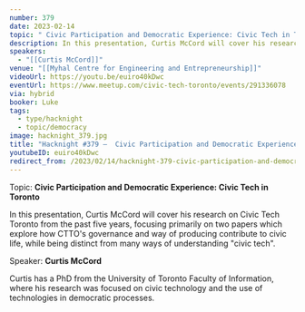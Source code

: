 ```yaml
---
number: 379
date: 2023-02-14
topic: " Civic Participation and Democratic Experience: Civic Tech in Toronto"
description: In this presentation, Curtis McCord will cover his research on Civic Tech Toronto from the past five years, focusing primarily on two papers which explore how CTTO's governance and way of producing contribute to civic life, while being distinct from many ways of understanding ‘civic tech’.
speakers:
  - "[[Curtis McCord]]"
venue: "[[Myhal Centre for Engineering and Entrepreneurship]]"
videoUrl: https://youtu.be/euiro40kDwc
eventUrl: https://www.meetup.com/civic-tech-toronto/events/291336078
via: hybrid
booker: Luke
tags:
  - type/hacknight
  - topic/democracy
image: hacknight_379.jpg
title: "Hacknight #379 –  Civic Participation and Democratic Experience: Civic Tech in Toronto"
youtubeID: euiro40kDwc
redirect_from: /2023/02/14/hacknight-379-civic-participation-and-democratic-experience-civic-tech-in-toronto-with-curtis-mccord/
---
```

Topic: **Civic Participation and Democratic Experience: Civic Tech in Toronto**

In this presentation, Curtis McCord will cover his research on Civic Tech Toronto from the past five years, focusing primarily on two papers which explore how CTTO's governance and way of producing contribute to civic life, while being distinct from many ways of understanding "civic tech".

Speaker: **Curtis McCord**

Curtis has a PhD from the University of Toronto Faculty of Information, where his research was focused on civic technology and the use of technologies in democratic processes.
